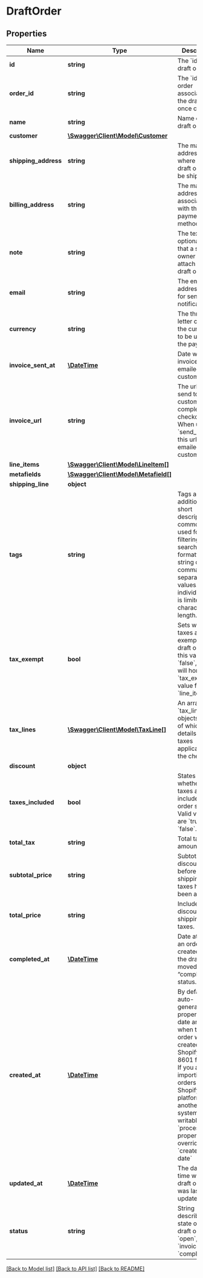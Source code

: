 # DraftOrder

## Properties
Name | Type | Description | Notes
------------ | ------------- | ------------- | -------------
**id** | **string** | The &#x60;id&#x60; of the draft order. | 
**order_id** | **string** | The &#x60;id&#x60; of the order associated to the draft order, once created. | [optional] 
**name** | **string** | Name of the draft order | 
**customer** | [**\Swagger\Client\Model\Customer**](Customer.md) |  | [optional] 
**shipping_address** | **string** | The mailing address to where the draft order will be shipped. | [optional] 
**billing_address** | **string** | The mailing address associated with the payment method. | [optional] 
**note** | **string** | The text of an optional note that a shop owner can attach to the draft order. | [optional] 
**email** | **string** | The email address used for sending notifications. | [optional] 
**currency** | **string** | The three letter code for the currency to be used for the payment. | 
**invoice_sent_at** | [**\DateTime**](\DateTime.md) | Date when the invoice was emailed to the customer. | [optional] 
**invoice_url** | **string** | The url to send to the customer for completing the checkout.  When using &#x60;send_invoice&#x60;, this url is emailed to the customer. | [optional] 
**line_items** | [**\Swagger\Client\Model\LineItem[]**](LineItem.md) |  | 
**metafields** | [**\Swagger\Client\Model\Metafield[]**](Metafield.md) |  | [optional] 
**shipping_line** | **object** |  | [optional] 
**tags** | **string** | Tags are additional short descriptors, commonly used for filtering and searching, formatted as a string of comma-separated values. Each individual tag is limited to 40 characters in length. | [optional] 
**tax_exempt** | **bool** | Sets whether taxes are exempt for this draft order. If this value is &#x60;false&#x60;, Shopify will honor the &#x60;tax_exempt&#x60; value for each &#x60;line_item&#x60;. | 
**tax_lines** | [**\Swagger\Client\Model\TaxLine[]**](TaxLine.md) | An array of &#x60;tax_line&#x60; objects, each of which details the taxes applicable to the checkout. | [optional] 
**discount** | **object** |  | [optional] 
**taxes_included** | **bool** | States whether or not taxes are included in the order subtotal. Valid values are &#x60;true&#x60; or &#x60;false&#x60;. | 
**total_tax** | **string** | Total tax amount | 
**subtotal_price** | **string** | Subtotal after discounts, before shipping and taxes have been applied. | 
**total_price** | **string** | Includes discounts, shipping and taxes. | 
**completed_at** | [**\DateTime**](\DateTime.md) | Date at which an order was created and the draft order moved to “completed” status. | [optional] 
**created_at** | [**\DateTime**](\DateTime.md) | By default, this auto-generated property is the date and time when the order was created in Shopify, in ISO 8601 format. If you are importing orders to the Shopify platform from another system, the writable &#x60;processed_at&#x60; property will override the &#x60;created_at date&#x60; | 
**updated_at** | [**\DateTime**](\DateTime.md) | The date and time when the draft order was last updated. | 
**status** | **string** | String describing the state of the draft order - &#x60;open&#x60;, &#x60;invoice sent&#x60;, &#x60;completed&#x60;. | 

[[Back to Model list]](../README.md#documentation-for-models) [[Back to API list]](../README.md#documentation-for-api-endpoints) [[Back to README]](../README.md)


